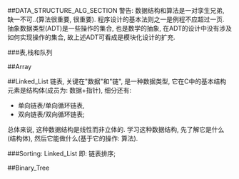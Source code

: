 ##DATA_STRUCTURE_ALG_SECTION
警告: 数据结构和算法是一对孪生兄弟, 缺一不可..(算法很重要, 很重要). 程序设计的基本法则之一是例程不应超过一页. 抽象数据类型(ADT)是一些操作的集合, 也是数学的抽象, 在ADT的设计中没有涉及如何实现操作的集合, 故上述ADT可看成是模块化设计的扩充.

###表,栈和队列


##Array


##Linked_List
链表, 关键在"数据"和"链", 是一种数据类型, 它在C中的基本结构元素是结构体(成员为: 数据+指针), 细分还有:

* 单向链表/单向循环链表,
* 双向链表/双向循环链表;

总体来说, 这种数据结构是线性而非立体的. 学习这种数据结构, 先了解它是什么(结构体), 然后它能做什么(基于它的操作: 算法).

###Sorting: Linked_List
即: 链表排序;



##Binary_Tree